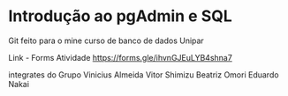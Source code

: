 #  Introdução ao pgAdmin e SQL
Git feito para o mine curso de banco de dados Unipar

Link - Forms Atividade 
https://forms.gle/ihvnGJEuLYB4shna7



integrates  do Grupo 
Vinicius Almeida
Vitor Shimizu
Beatriz Omori
Eduardo Nakai
